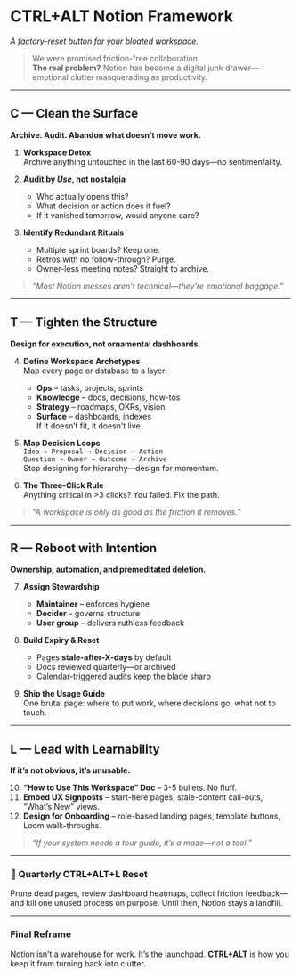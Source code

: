 # CTRL+ALT Notion Framework
*A factory-reset button for your bloated workspace.*

> We were promised friction-free collaboration.  
> **The real problem?** Notion has become a digital junk drawer—emotional clutter masquerading as productivity.

---

## C — Clean the Surface
**Archive. Audit. Abandon what doesn’t move work.**

1. **Workspace Detox**  
   Archive anything untouched in the last 60-90 days—no sentimentality.

2. **Audit by *Use*, not nostalgia**  
   - Who actually opens this?  
   - What decision or action does it fuel?  
   - If it vanished tomorrow, would anyone care?

3. **Identify Redundant Rituals**  
   - Multiple sprint boards? Keep one.  
   - Retros with no follow-through? Purge.  
   - Owner-less meeting notes? Straight to archive.

> *“Most Notion messes aren’t technical—they’re emotional baggage.”*

---

## T — Tighten the Structure
**Design for execution, not ornamental dashboards.**

4. **Define Workspace Archetypes**  
   Map every page or database to a layer:  
   - **Ops** – tasks, projects, sprints  
   - **Knowledge** – docs, decisions, how-tos  
   - **Strategy** – roadmaps, OKRs, vision  
   - **Surface** – dashboards, indexes  
   If it doesn’t fit, it doesn’t live.

5. **Map Decision Loops**  
   `Idea → Proposal → Decision → Action`  
   `Question → Owner → Outcome → Archive`  
   Stop designing for hierarchy—design for momentum.

6. **The Three-Click Rule**  
   Anything critical in >3 clicks? You failed. Fix the path.

> *“A workspace is only as good as the friction it removes.”*

---

## R — Reboot with Intention
**Ownership, automation, and premeditated deletion.**

7. **Assign Stewardship**  
   - **Maintainer** – enforces hygiene  
   - **Decider** – governs structure  
   - **User group** – delivers ruthless feedback

8. **Build Expiry & Reset**  
   - Pages **stale-after-X-days** by default  
   - Docs reviewed quarterly—or archived  
   - Calendar-triggered audits keep the blade sharp

9. **Ship the Usage Guide**  
   One brutal page: where to put work, where decisions go, what not to touch.

---

## L — Lead with Learnability
**If it’s not obvious, it’s unusable.**

10. **“How to Use This Workspace” Doc** – 3-5 bullets. No fluff.  
11. **Embed UX Signposts** – start-here pages, stale-content call-outs, “What’s New” views.  
12. **Design for Onboarding** – role-based landing pages, template buttons, Loom walk-throughs.

> *“If your system needs a tour guide, it’s a maze—not a tool.”*

---

### 🔁 Quarterly CTRL+ALT+L Reset
Prune dead pages, review dashboard heatmaps, collect friction feedback—and kill one unused process on purpose. Until then, Notion stays a landfill.

---

### Final Reframe
Notion isn’t a warehouse for work. It’s the launchpad. **CTRL+ALT** is how you keep it from turning back into clutter.
